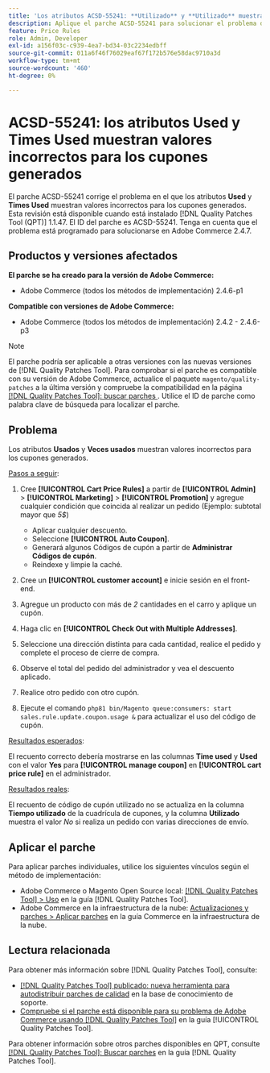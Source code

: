 ```yaml
---
title: 'Los atributos ACSD-55241: **Utilizado** y **Utilizado** muestran valores incorrectos para los cupones generados'
description: Aplique el parche ACSD-55241 para solucionar el problema de Adobe Commerce donde los atributos **Utilizado** y **Tiempos utilizado** muestran valores incorrectos para los cupones generados
feature: Price Rules
role: Admin, Developer
exl-id: a156f03c-c939-4ea7-bd34-03c2234edbff
source-git-commit: 011a6f46f76029eaf67f172b576e58dac9710a3d
workflow-type: tm+mt
source-wordcount: '460'
ht-degree: 0%

---
```


# ACSD-55241: los atributos **Used** y **Times Used** muestran valores incorrectos para los cupones generados

El parche ACSD-55241 corrige el problema en el que los atributos **Used** y **Times Used** muestran valores incorrectos para los cupones generados. Esta revisión está disponible cuando está instalado [!DNL Quality Patches Tool (QPT)] 1.1.47. El ID del parche es ACSD-55241. Tenga en cuenta que el problema está programado para solucionarse en Adobe Commerce 2.4.7.

## Productos y versiones afectados

**El parche se ha creado para la versión de Adobe Commerce:**

* Adobe Commerce (todos los métodos de implementación) 2.4.6-p1

**Compatible con versiones de Adobe Commerce:**

* Adobe Commerce (todos los métodos de implementación) 2.4.2 - 2.4.6-p3

>[!NOTE]
>
>El parche podría ser aplicable a otras versiones con las nuevas versiones de [!DNL Quality Patches Tool]. Para comprobar si el parche es compatible con su versión de Adobe Commerce, actualice el paquete `magento/quality-patches` a la última versión y compruebe la compatibilidad en la página [[!DNL Quality Patches Tool]: buscar parches ](https://experienceleague.adobe.com/tools/commerce-quality-patches/index.html). Utilice el ID de parche como palabra clave de búsqueda para localizar el parche.

## Problema

Los atributos **Usados** y **Veces usados** muestran valores incorrectos para los cupones generados.

<u>Pasos a seguir</u>:

1. Cree **[!UICONTROL Cart Price Rules]** a partir de **[!UICONTROL Admin]** > **[!UICONTROL Marketing]** > **[!UICONTROL Promotion]** y agregue cualquier condición que coincida al realizar un pedido (Ejemplo: subtotal mayor que *5$*)

   * Aplicar cualquier descuento.
   * Seleccione **[!UICONTROL Auto Coupon]**.
   * Generará algunos Códigos de cupón a partir de **Administrar Códigos de cupón**.
   * Reindexe y limpie la caché.

1. Cree un **[!UICONTROL customer account]** e inicie sesión en el front-end.
1. Agregue un producto con más de *2* cantidades en el carro y aplique un cupón.
1. Haga clic en **[!UICONTROL Check Out with Multiple Addresses]**.
1. Seleccione una dirección distinta para cada cantidad, realice el pedido y complete el proceso de cierre de compra.
1. Observe el total del pedido del administrador y vea el descuento aplicado.
1. Realice otro pedido con otro cupón.
1. Ejecute el comando `php81 bin/Magento queue:consumers: start sales.rule.update.coupon.usage &` para actualizar el uso del código de cupón.

<u>Resultados esperados</u>:

El recuento correcto debería mostrarse en las columnas **Time used** y **Used** con el valor **Yes** para **[!UICONTROL manage coupon]** en **[!UICONTROL cart price rule]** en el administrador.

<u>Resultados reales</u>:

El recuento de código de cupón utilizado no se actualiza en la columna **Tiempo utilizado** de la cuadrícula de cupones, y la columna **Utilizado** muestra el valor *No* si realiza un pedido con varias direcciones de envío.

## Aplicar el parche

Para aplicar parches individuales, utilice los siguientes vínculos según el método de implementación:

* Adobe Commerce o Magento Open Source local: [[!DNL Quality Patches Tool] > Uso](/help/tools/quality-patches-tool/usage.md) en la guía [!DNL Quality Patches Tool].
* Adobe Commerce en la infraestructura de la nube: [Actualizaciones y parches > Aplicar parches](https://experienceleague.adobe.com/docs/commerce-cloud-service/user-guide/develop/upgrade/apply-patches.html) en la guía Commerce en la infraestructura de la nube.

## Lectura relacionada

Para obtener más información sobre [!DNL Quality Patches Tool], consulte:

* [[!DNL Quality Patches Tool] publicado: nueva herramienta para autodistribuir parches de calidad](https://experienceleague.adobe.com/en/docs/commerce-operations/tools/quality-patches-tool/quality-patches-tool-to-self-serve-quality-patches) en la base de conocimiento de soporte.
* [Compruebe si el parche está disponible para su problema de Adobe Commerce usando [!DNL Quality Patches Tool]](/help/tools/quality-patches-tool/patches-available-in-qpt/check-patch-for-magento-issue-with-magento-quality-patches.md) en la guía [!UICONTROL Quality Patches Tool].


Para obtener información sobre otros parches disponibles en QPT, consulte [[!DNL Quality Patches Tool]: Buscar parches](https://experienceleague.adobe.com/tools/commerce-quality-patches/index.html) en la guía [!DNL Quality Patches Tool].
